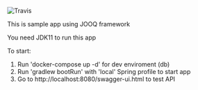 ![Travis](https://travis-ci.org/krzysztoflichota/jooq_sample.svg?branch=master)

This is sample app using JOOQ framework

You need JDK11 to run this app

To start:

1. Run 'docker-compose up -d' for dev enviroment (db)
2. Run 'gradlew bootRun' with 'local' Spring profile to start app
3. Go to http://localhost:8080/swagger-ui.html to test API
